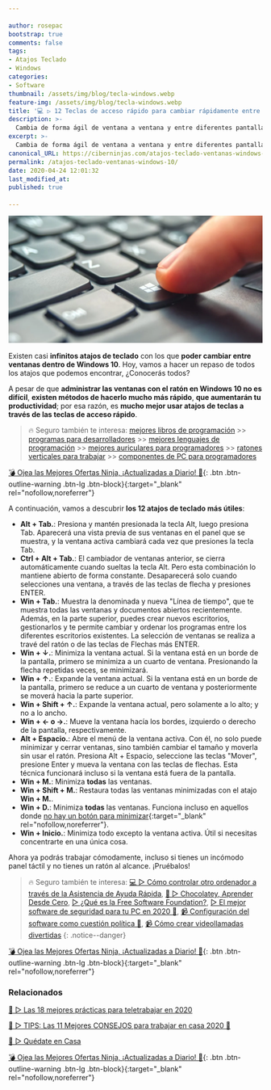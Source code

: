 ```yaml
---

author: rosepac
bootstrap: true
comments: false
tags:
- Atajos Teclado
- Windows
categories:
- Software
thumbnail: /assets/img/blog/tecla-windows.webp
feature-img: /assets/img/blog/tecla-windows.webp
title: '💻 ▷ 12 Teclas de acceso rápido para cambiar rápidamente entre ventanas de Windows'
description: >-
  Cambia de forma ágil de ventana a ventana y entre diferentes pantallas de Windows 10.
excerpt: >-
  Cambia de forma ágil de ventana a ventana y entre diferentes pantallas de Windows 10.
canonical_URL: https://ciberninjas.com/atajos-teclado-ventanas-windows-10/
permalink: /atajos-teclado-ventanas-windows-10/
date: 2020-04-24 12:01:32
last_modified_at: 
published: true

---
```


![Cambia de forma ágil de ventana a ventana y entre diferentes pantallas de Windows 10](/assets/img/blog/tecla-windows.webp "Cambia de forma ágil de ventana a ventana y entre diferentes pantallas de Windows 10")

Existen casi **infinitos atajos de teclado** con los que **poder cambiar entre ventanas dentro de Windows 10**. Hoy, vamos a hacer un repaso de todos los atajos que podemos encontrar, ¿Conocerás todos?

A pesar de que **administrar las ventanas con el ratón en Windows 10 no es difícil**, **existen métodos de hacerlo mucho más rápido**, **que aumentarán tu productividad**; por esa razón, es **mucho mejor usar atajos de teclas a través de las teclas de acceso rápido**.

> 🔥 Seguro también te interesa: [mejores libros de programación](/programar/) >> [programas para desarrolladores](/mejores-sistemas-operativos-para-hackear/) >> [mejores lenguajes de programación](/15-mejores-lenguajes-programacion/) >> [mejores auriculares para programadores](/auriculares-dise%C3%B1o/) >> [ratones verticales para trabajar](/teclados-ratones-dise%C3%B1o/) >> [componentes de PC para programadores](/ordenadores-componentes/)

[💣 Ojea las Mejores Ofertas Ninja, ¡Actualizadas a Diario! 🎁](https://www.amazon.es/shop/cibercursos){: .btn .btn-outline-warning .btn-lg .btn-block}{:target="_blank" rel="nofollow,noreferrer"}

A continuación, vamos a descubrir **los 12 atajos de teclado más útiles**:

- **Alt + Tab.**: Presiona y mantén presionada la tecla Alt, luego presiona Tab. Aparecerá una vista previa de sus ventanas en el panel que se muestra, y la ventana activa cambiará cada vez que presiones la tecla Tab.
- **Ctrl + Alt + Tab.**: El cambiador de ventanas anterior, se cierra automáticamente cuando sueltas la tecla Alt. Pero esta combinación lo mantiene abierto de forma constante. Desaparecerá solo cuando selecciones una ventana, a través de las teclas de flecha y presiones ENTER.
- **Win + Tab.**: Muestra la denominada y nueva "Línea de tiempo", que te muestra todas las ventanas y documentos abiertos recientemente. Además, en la parte superior, puedes crear nuevos escritorios, gestionarlos y te permite cambiar y ordenar los programas entre los diferentes escritorios existentes. La selección de ventanas se realiza a travé del ratón o de las teclas de Flechas más ENTER.
- **Win + ↓.**: Minimiza la ventana actual. Si la ventana está en un borde de la pantalla, primero se minimiza a un cuarto de ventana. Presionando la flecha repetidas veces, se minimizará.
- **Win + ↑.**: Expande la ventana actual. Si la ventana está en un borde de la pantalla, primero se reduce a un cuarto de ventana y posteriormente se moverá hacia la parte superior.
- **Win + Shift + ↑.**: Expande la ventana actual, pero solamente a lo alto; y no a lo ancho.
- **Win + ← o →.**: Mueve la ventana hacía los bordes, izquierdo o derecho de la pantalla, respectivamente.
- **Alt + Espacio.**: Abre el menú de la ventana activa. Con él, no solo puede minimizar y cerrar ventanas, sino también cambiar el tamaño y moverla sin usar el ratón. Presiona Alt + Espacio, seleccione las teclas "Mover", presione Enter y mueva la ventana con las teclas de flechas. Esta técnica funcionará incluso si la ventana está fuera de la pantalla.
- **Win + M.**: Minimiza **todas** las ventanas.
- **Win + Shift + M.**: Restaura todas las ventanas minimizadas con el atajo **Win + M.**.
- **Win + D.**: Minimiza **todas** las ventanas. Funciona incluso en aquellos donde [no hay un botón para minimizar](https://devblogs.microsoft.com/oldnewthing/20040527-00/?p=39153){:target="_blank" rel="nofollow,noreferrer"}.
- **Win + Inicio.**: Minimiza todo excepto la ventana activa. Útil si necesitas concentrarte en una única cosa.

Ahora ya podrás trabajar cómodamente, incluso si tienes un incómodo panel táctil y no tienes un ratón al alcance. ¡Pruébalos!

> 🔥 Seguro también te interesa: [💻 ▷ Cómo controlar otro ordenador a través de la Asistencia de Ayuda Rápida](/ayuda-control-remoto-windows-10/), [🍫 ▷ Chocolatey, Aprender Desde Cero](/chocolatey/), [▷ ¿Qué es la Free Software Foundation?](/que-es-free-software-foundation/), [▷ El mejor software de seguridad para tu PC en 2020 🔐](/el-mejor-software-de-seguridad-para-tu-pc/), [📹 Configuración del software como cuestión política 🔐](/ciberseguridad-comparecencia-congreso/), [📹 Cómo crear videollamadas divertidas](/cómo-tener-conversaciones-divertidas-zoom/)
{: .notice--danger}

[💣 Ojea las Mejores Ofertas Ninja, ¡Actualizadas a Diario! 🎁](https://www.amazon.es/shop/cibercursos){: .btn .btn-outline-warning .btn-lg .btn-block}{:target="_blank" rel="nofollow,noreferrer"}

### Relacionados

[🥇 ▷ Las 18 mejores prácticas para teletrabajar en 2020](/mejores-practicas-trabajar-desde-casa/)

[🥇 ▷ TIPS: Las 11 Mejores CONSEJOS para trabajar en casa 2020 🏡](/mejores-consejos-trabajar-desde-casa/)

[🥇 ▷ Quédate en Casa](/alternativas-culturales-combatir-coronavirus/)

[💣 Ojea las Mejores Ofertas Ninja, ¡Actualizadas a Diario! 🎁](https://www.amazon.es/shop/cibercursos){: .btn .btn-outline-warning .btn-lg .btn-block}{:target="_blank" rel="nofollow,noreferrer"}